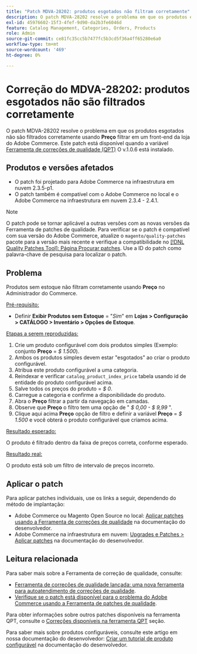 ```yaml
---
title: "Patch MDVA-28202: produtos esgotados não filtram corretamente"
description: O patch MDVA-28202 resolve o problema em que os produtos esgotados não são filtrados corretamente usando o filtro **Preço** em um front-end da loja da Adobe Commerce. Este patch está disponível quando a [Ferramenta de correções de qualidade (QPT)](https://devdocs.magento.com/guides/v2.4/comp-mgr/patching.html#mqp) v.1.0.6 está instalada.
exl-id: 45976602-15f3-4fef-9d90-da2b3fe6046d
feature: Catalog Management, Categories, Orders, Products
role: Admin
source-git-commit: ce81fc35cc5b7477fc5b3cd5f36a4ff65280e6a0
workflow-type: tm+mt
source-wordcount: '469'
ht-degree: 0%

---
```


# Correção do MDVA-28202: produtos esgotados não são filtrados corretamente

O patch MDVA-28202 resolve o problema em que os produtos esgotados não são filtrados corretamente usando **Preço** filtrar em um front-end da loja do Adobe Commerce. Este patch está disponível quando a variável [Ferramenta de correções de qualidade (QPT)](https://devdocs.magento.com/guides/v2.4/comp-mgr/patching.html#mqp) O v.1.0.6 está instalado.

## Produtos e versões afetados

* O patch foi projetado para Adobe Commerce na infraestrutura em nuvem 2.3.5-p1.
* O patch também é compatível com o Adobe Commerce no local e o Adobe Commerce na infraestrutura em nuvem 2.3.4 - 2.4.1.

>[!NOTE]
>
>O patch pode se tornar aplicável a outras versões com as novas versões da Ferramenta de patches de qualidade. Para verificar se o patch é compatível com sua versão do Adobe Commerce, atualize o `magento/quality-patches` pacote para a versão mais recente e verifique a compatibilidade no [[!DNL Quality Patches Tool]: Página Procurar patches](https://devdocs.magento.com/quality-patches/tool.html#patch-grid). Use a ID do patch como palavra-chave de pesquisa para localizar o patch.

## Problema

Produtos sem estoque não filtram corretamente usando **Preço** no Administrador do Commerce.

<u>Pré-requisito:</u>

* Definir **Exibir Produtos sem Estoque** = &quot;*Sim*&quot; em **Lojas > Configuração > CATÁLOGO > Inventário > Opções de Estoque**.

<u>Etapas a serem reproduzidas:</u>

1. Crie um produto configurável com dois produtos simples (Exemplo: conjunto **Preço** = *$ 1.500*).
1. Ambos os produtos simples devem estar &quot;esgotados&quot; ao criar o produto configurável.
1. Atribua este produto configurável a uma categoria.
1. Reindexar e verificar `catalog_product_index_price` tabela usando id de entidade do produto configurável acima.
1. Salve todos os preços do produto = *$ 0*.
1. Carregue a categoria e confirme a disponibilidade do produto.
1. Abra o **Preço** filtrar a partir da navegação em camadas.
1. Observe que **Preço** o filtro tem uma opção de &quot; *$ 0,00 - $ 9,99* &quot;.
1. Clique aqui acima **Preço** opção de filtro e definir a variável **Preço** = *$ 1.500* e você obterá o produto configurável que criamos acima.

<u>Resultado esperado:</u>

O produto é filtrado dentro da faixa de preços correta, conforme esperado.

<u>Resultado real:</u>

O produto está sob um filtro de intervalo de preços incorreto.

## Aplicar o patch

Para aplicar patches individuais, use os links a seguir, dependendo do método de implantação:

* Adobe Commerce ou Magento Open Source no local: [Aplicar patches usando a Ferramenta de correções de qualidade](https://devdocs.magento.com/guides/v2.4/comp-mgr/patching/mqp.html) na documentação do desenvolvedor.
* Adobe Commerce na infraestrutura em nuvem: [Upgrades e Patches > Aplicar patches](https://devdocs.magento.com/cloud/project/project-patch.html) na documentação do desenvolvedor.

## Leitura relacionada

Para saber mais sobre a Ferramenta de correção de qualidade, consulte:

* [Ferramenta de correções de qualidade lançada: uma nova ferramenta para autoatendimento de correções de qualidade](/help/announcements/adobe-commerce-announcements/magento-quality-patches-released-new-tool-to-self-serve-quality-patches.md).
* [Verifique se o patch está disponível para o problema do Adobe Commerce usando a Ferramenta de patches de qualidade](/help/support-tools/patches-available-in-qpt-tool/check-patch-for-magento-issue-with-magento-quality-patches.md).

Para obter informações sobre outros patches disponíveis na ferramenta QPT, consulte o [Correções disponíveis na ferramenta QPT](https://support.magento.com/hc/en-us/sections/360010506631-Patches-available-in-QPT-tool-) seção.

Para saber mais sobre produtos configuráveis, consulte este artigo em nossa documentação do desenvolvedor: [Criar um tutorial de produto configurável](https://devdocs.magento.com/guides/v2.4/rest/tutorials/configurable-product/config-product-intro.html) na documentação do desenvolvedor.
